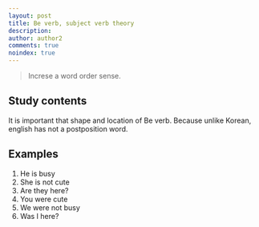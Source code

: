 ```yaml
---
layout: post
title: Be verb, subject verb theory
description:
author: author2
comments: true
noindex: true
---
```

>Increse a word order sense.
## Study contents
It is important that shape and location of Be verb.
Because unlike Korean, english has not a postposition word.

## Examples
1. He is busy
2. She is not cute
3. Are they here?
4. You were cute 
5. We were not busy
6. Was I here?
